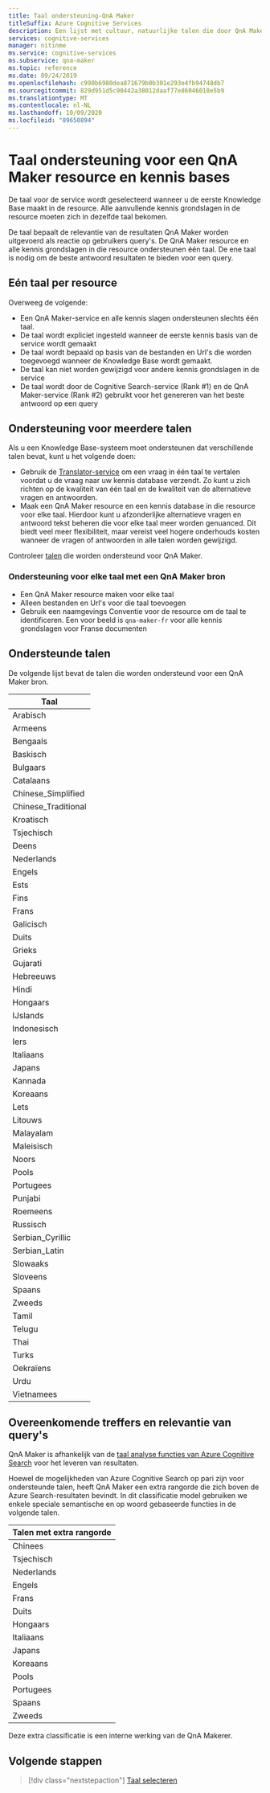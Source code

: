```yaml
---
title: Taal ondersteuning-QnA Maker
titleSuffix: Azure Cognitive Services
description: Een lijst met cultuur, natuurlijke talen die door QnA Maker worden ondersteund voor uw Knowledge Base. Maak geen talen in dezelfde Knowledge Base.
services: cognitive-services
manager: nitinme
ms.service: cognitive-services
ms.subservice: qna-maker
ms.topic: reference
ms.date: 09/24/2019
ms.openlocfilehash: c990b6980dea871679b0b301e293e4fb94748db7
ms.sourcegitcommit: 829d951d5c90442a38012daaf77e86046018e5b9
ms.translationtype: MT
ms.contentlocale: nl-NL
ms.lasthandoff: 10/09/2020
ms.locfileid: "89650894"
---
```

# <a name="language-support-for-a-qna-maker-resource-and-knowledge-bases"></a>Taal ondersteuning voor een QnA Maker resource en kennis bases

De taal voor de service wordt geselecteerd wanneer u de eerste Knowledge Base maakt in de resource. Alle aanvullende kennis grondslagen in de resource moeten zich in dezelfde taal bekomen. 

De taal bepaalt de relevantie van de resultaten QnA Maker worden uitgevoerd als reactie op gebruikers query's. De QnA Maker resource en alle kennis grondslagen in die resource ondersteunen één taal. De ene taal is nodig om de beste antwoord resultaten te bieden voor een query.

## <a name="single-language-per-resource"></a>Eén taal per resource

Overweeg de volgende:

* Een QnA Maker-service en alle kennis slagen ondersteunen slechts één taal.
* De taal wordt expliciet ingesteld wanneer de eerste kennis basis van de service wordt gemaakt
* De taal wordt bepaald op basis van de bestanden en Url's die worden toegevoegd wanneer de Knowledge Base wordt gemaakt.
* De taal kan niet worden gewijzigd voor andere kennis grondslagen in de service
* De taal wordt door de Cognitive Search-service (Rank #1) en de QnA Maker-service (Rank #2) gebruikt voor het genereren van het beste antwoord op een query

## <a name="supporting-multiple-languages"></a>Ondersteuning voor meerdere talen

Als u een Knowledge Base-systeem moet ondersteunen dat verschillende talen bevat, kunt u het volgende doen:

* Gebruik de [Translator-service](../../translator/translator-info-overview.md) om een vraag in één taal te vertalen voordat u de vraag naar uw kennis database verzendt. Zo kunt u zich richten op de kwaliteit van één taal en de kwaliteit van de alternatieve vragen en antwoorden.
* Maak een QnA Maker resource en een kennis database in die resource voor elke taal. Hierdoor kunt u afzonderlijke alternatieve vragen en antwoord tekst beheren die voor elke taal meer worden genuanced. Dit biedt veel meer flexibiliteit, maar vereist veel hogere onderhouds kosten wanneer de vragen of antwoorden in alle talen worden gewijzigd.

Controleer [talen](../overview/language-support.md) die worden ondersteund voor QnA Maker.

### <a name="support-each-language-with-a-qna-maker-resource"></a>Ondersteuning voor elke taal met een QnA Maker bron

* Een QnA Maker resource maken voor elke taal
* Alleen bestanden en Url's voor die taal toevoegen
* Gebruik een naamgevings Conventie voor de resource om de taal te identificeren. Een voor beeld is `qna-maker-fr` voor alle kennis grondslagen voor Franse documenten


## <a name="languages-supported"></a>Ondersteunde talen

De volgende lijst bevat de talen die worden ondersteund voor een QnA Maker bron. 

|Taal|
|--|
|Arabisch|
|Armeens|
|Bengaals|
|Baskisch|
|Bulgaars|
|Catalaans|
|Chinese_Simplified|
|Chinese_Traditional|
|Kroatisch|
|Tsjechisch|
|Deens|
|Nederlands|
|Engels|
|Ests|
|Fins|
|Frans|
|Galicisch|
|Duits|
|Grieks|
|Gujarati|
|Hebreeuws|
|Hindi|
|Hongaars|
|IJslands|
|Indonesisch|
|Iers|
|Italiaans|
|Japans|
|Kannada|
|Koreaans|
|Lets|
|Litouws|
|Malayalam|
|Maleisisch|
|Noors|
|Pools|
|Portugees|
|Punjabi|
|Roemeens|
|Russisch|
|Serbian_Cyrillic|
|Serbian_Latin|
|Slowaaks|
|Sloveens|
|Spaans|
|Zweeds|
|Tamil|
|Telugu|
|Thai|
|Turks|
|Oekraïens|
|Urdu|
|Vietnamees|

## <a name="query-matching-and-relevance"></a>Overeenkomende treffers en relevantie van query's
QnA Maker is afhankelijk van de [taal analyse functies van Azure Cognitive Search](https://docs.microsoft.com/rest/api/searchservice/language-support) voor het leveren van resultaten.

Hoewel de mogelijkheden van Azure Cognitive Search op pari zijn voor ondersteunde talen, heeft QnA Maker een extra rangorde die zich boven de Azure Search-resultaten bevindt. In dit classificatie model gebruiken we enkele speciale semantische en op woord gebaseerde functies in de volgende talen.

|Talen met extra rangorde|
|--|
|Chinees|
|Tsjechisch|
|Nederlands|
|Engels|
|Frans|
|Duits|
|Hongaars|
|Italiaans|
|Japans|
|Koreaans|
|Pools|
|Portugees|
|Spaans|
|Zweeds|

Deze extra classificatie is een interne werking van de QnA Makerer.

## <a name="next-steps"></a>Volgende stappen

> [!div class="nextstepaction"]
> [Taal selecteren](../how-to/language-knowledge-base.md)

